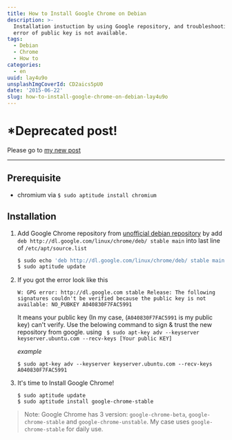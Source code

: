 ```yaml
---
title: How to Install Google Chrome on Debian
description: >-
  Installation instuction by using Google repository, and troubleshooting a
  error of public key is not available.
tags:
  - Debian
  - Chrome
  - How to
categories:
  - en
uuid: lay4u9o
unsplashImgCoverId: CD2aics5pU0
date: '2015-06-22'
slug: how-to-install-google-chrome-on-debian-lay4u9o
---
```


# *Deprecated post!
Please go to [my new post](/a-very-short-ubuntu-debian-packages-installation-sheet-0967oym/)

<hr>

## Prerequisite
- chromium via `$ sudo aptitude install chromium`

## Installation
1. Add Google Chrome repository from [unofficial debian repository](https://wiki.debian.org/UnofficialRepositories) by add `deb http://dl.google.com/linux/chrome/deb/ stable main` into last line of `/etc/apt/source.list`

    ```bash
    $ sudo echo 'deb http://dl.google.com/linux/chrome/deb/ stable main' >> /etc/apt/source.list
    $ sudo aptitude update
    ```

2. If you got the error look like this

    ```
    W: GPG error: http://dl.google.com stable Release: The following signatures couldn't be verified because the public key is not available: NO_PUBKEY A040830F7FAC5991
    ```
    It means your public key (In my case, (`A040830F7FAC5991` is my public key) can't verify. Use the belowing command to sign & trust the new repository from google. using ` $ sudo apt-key adv --keyserver keyserver.ubuntu.com --recv-keys [Your public KEY]`

    *example*

    ```
    $ sudo apt-key adv --keyserver keyserver.ubuntu.com --recv-keys A040830F7FAC5991
    ```

3. It's time to Install Google Chrome!

    ```
    $ sudo aptitude update
    $ sudo aptitude install google-chrome-stable
    ```

> Note: Google Chrome has 3 version: `google-chrome-beta`, `google-chrome-stable` and `google-chrome-unstable`. My case uses `google-chrome-stable` for daily use.

